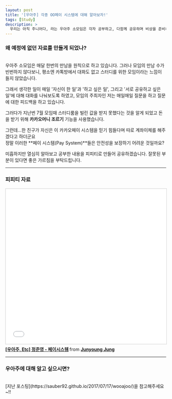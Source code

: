 ```yaml
---
layout: post
title: '[우아주] 각종 OO페이 시스템에 대해 알아보자!'
tags: [Study]
description: >
  우리는 아직 주니어다, 라는 우아주 소모임은 각자 공부하고, 다함께 공유하며 비상을 준비하는 주니어들의 모임입니다.    
---
```


### 왜 예정에 없던 자료를 만들게 되었나?  
<br/>
우아주 소모임은 매달 한번의 만남을 원칙으로 하고 있습니다. 그러나 모임의 만남 수가 빈번하지 않다보니, 평소엔 카톡방에서 대화도 없고 스터디를 위한 모임이라는 느낌이 들지 않았습니다.  

그래서 생각한 일이 매일 '자신이 한 일'과 '하고 싶은 일', 그리고 '서로 공유하고 싶은 일'에 대해 대화를 나눠보도록 하였고, 모임의 주최자인 저는 매일매일 질문을 하고 질문에 대한 피드백을 하고 있습니다.  

그러다가 지난번 7월 모임때 스터디룸을 빌린 값을 받지 못했다는 것을 알게 되었고 돈을 받기 위해 **카카오머니 조르기** 기능을 사용했습니다.  

그런데...한 친구가 자신은 이 카카오페이 시스템을 믿기 힘들다며 따로 계좌이체를 해주겠다고 하더군요  
정말 이러한 **페이 시스템(Pay System)**들은 안전성을 보장하기 어려운 것일까요?  

미흡하지만 열심히 알아보고 공부한 내용을 피피티로 만들어 공유하겠습니다. 잘못된 부분이 있다면 좋은 가르침을 부탁드립니다.  

***

### 피피티 자료  

<div>
<iframe src="//www.slideshare.net/slideshow/embed_code/key/qcuvlx3wyb1Fku" width="595" height="485" frameborder="0" marginwidth="0" marginheight="0" scrolling="no" style="border:1px solid #CCC; border-width:1px; margin-bottom:5px; max-width: 100%;" allowfullscreen> </iframe> <div style="margin-bottom:5px"> <strong> <a href="//www.slideshare.net/JunyoungJung8/etc-78265029" title="[우아주, Etc] 정준영 - 페이시스템" target="_blank">[우아주, Etc] 정준영 - 페이시스템</a> </strong> from <strong><a target="_blank" href="https://www.slideshare.net/JunyoungJung8">Junyoung Jung</a></strong> </div>
</div>

***

### 우아주에 대해 알고 싶으시면?  
<br/>
[지난 포스팅](https://sauber92.github.io/2017/07/17/wooajoo/)을 참고해주세요~!!